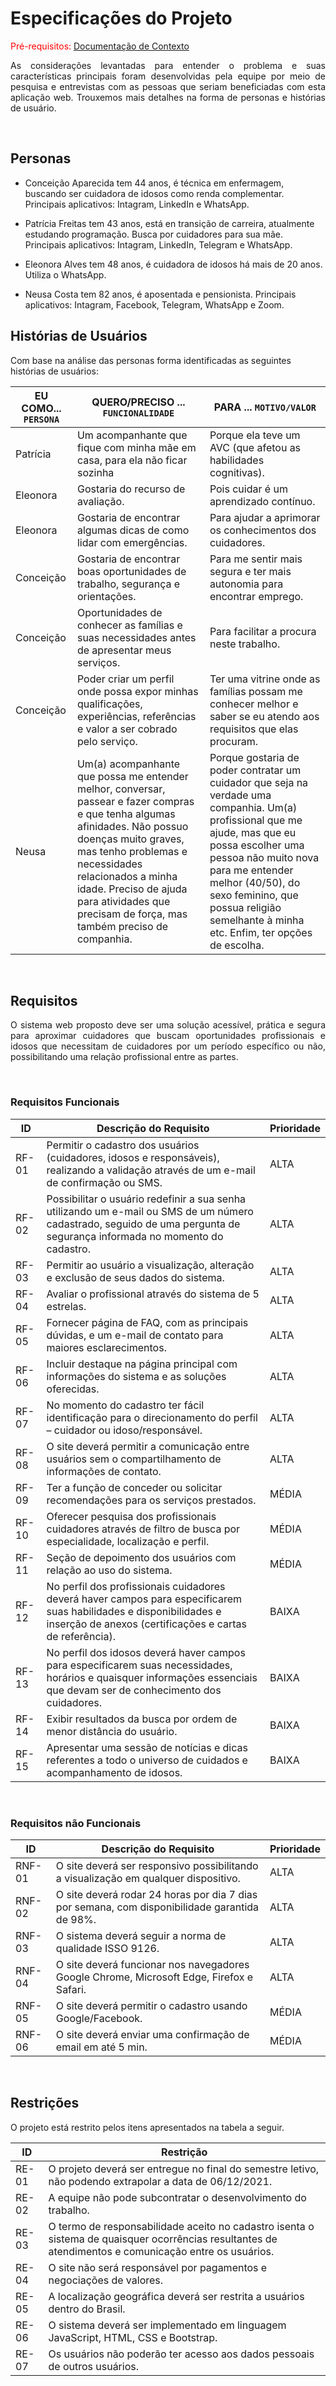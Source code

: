 # Especificações do Projeto

<span style="color:red">Pré-requisitos: <a href="1-Documentação de Contexto.md"> Documentação de Contexto</a></span>

<p style="text-align: justify">
As considerações levantadas para entender o problema e suas características principais foram desenvolvidas pela equipe por meio de pesquisa e entrevistas com as pessoas que seriam beneficiadas com esta aplicação web. Trouxemos mais detalhes na forma de personas e histórias de usuário.</p>
<br>

## Personas

- Conceição Aparecida tem 44 anos, é técnica em enfermagem, buscando ser cuidadora de idosos como renda complementar. Principais aplicativos: Intagram, LinkedIn e WhatsApp.

- Patrícia Freitas tem 43 anos, está en transição de carreira, atualmente estudando programação. Busca por cuidadores para sua mãe. Principais aplicativos: Intagram, LinkedIn, Telegram e WhatsApp.

- Eleonora Alves tem 48 anos, é cuidadora de idosos há mais de 20 anos. Utiliza o WhatsApp.

- Neusa Costa tem 82 anos, é aposentada e pensionista. Principais aplicativos: Intagram, Facebook, Telegram, WhatsApp e Zoom.

## Histórias de Usuários

Com base na análise das personas forma identificadas as seguintes histórias de usuários:

| EU COMO... `PERSONA` | QUERO/PRECISO ... `FUNCIONALIDADE`                                                                                                                                                                                                                                                                           | PARA ... `MOTIVO/VALOR`                                                                                                                                                                                                                                                                             |
| -------------------- | ------------------------------------------------------------------------------------------------------------------------------------------------------------------------------------------------------------------------------------------------------------------------------------------------------------ | --------------------------------------------------------------------------------------------------------------------------------------------------------------------------------------------------------------------------------------------------------------------------------------------------- |
| Patrícia             | Um acompanhante que fique com minha mãe em casa, para ela não ficar sozinha                                                                                                                                                                                                                                  | Porque ela teve um AVC (que afetou as habilidades cognitivas).                                                                                                                                                                                                                                      |
| Eleonora             | Gostaria do recurso de avaliação.                                                                                                                                                                                                                                                                            | Pois cuidar é um aprendizado contínuo.                                                                                                                                                                                                                                                              |
| Eleonora             | Gostaria de encontrar algumas dicas de como lidar com emergências.                                                                                                                                                                                                                                           | Para ajudar a aprimorar os conhecimentos dos cuidadores.                                                                                                                                                                                                                                            |
| Conceição            | Gostaria de encontrar boas oportunidades de trabalho, segurança e orientações.                                                                                                                                                                                                                               | Para me sentir mais segura e ter mais autonomia para encontrar emprego.                                                                                                                                                                                                                             |
| Conceição            | Oportunidades de conhecer as famílias e suas necessidades antes de apresentar meus serviços.                                                                                                                                                                                                                 | Para facilitar a procura neste trabalho.                                                                                                                                                                                                                                                            |
| Conceição            | Poder criar um perfil onde possa expor minhas qualificações, experiências, referências e valor a ser cobrado pelo serviço.                                                                                                                                                                                   | Ter uma vitrine onde as famílias possam me conhecer melhor e saber se eu atendo aos requisitos que elas procuram.                                                                                                                                                                                   |
| Neusa                | Um(a) acompanhante que possa me entender melhor, conversar, passear e fazer compras e que tenha algumas afinidades. Não possuo doenças muito graves, mas tenho problemas e necessidades relacionados a minha idade. Preciso de ajuda para atividades que precisam de força, mas também preciso de companhia. | Porque gostaria de poder contratar um cuidador que seja na verdade uma companhia. Um(a) profissional que me ajude, mas que eu possa escolher uma pessoa não muito nova para me entender melhor (40/50), do sexo feminino, que possua religião semelhante à minha etc. Enfim, ter opções de escolha. |

<br>

## Requisitos

<p style="text-align: justify">
O sistema web proposto deve ser uma solução acessível, prática e segura para aproximar cuidadores que buscam oportunidades profissionais e idosos que necessitam de cuidadores por um período específico ou não, possibilitando uma relação profissional entre as partes.</p>
<br>

### Requisitos Funcionais

| ID    | Descrição do Requisito                                                                                                                                                         | Prioridade |
| ----- | ------------------------------------------------------------------------------------------------------------------------------------------------------------------------------ | ---------- |
| RF-01 | Permitir o cadastro dos usuários (cuidadores, idosos e responsáveis), realizando a validação através de um e-mail de confirmação ou SMS.                                       | ALTA       |
| RF-02 | Possibilitar o usuário redefinir a sua senha utilizando um e-mail ou SMS de um número cadastrado, seguido de uma pergunta de segurança informada no momento do cadastro.       | ALTA       |
| RF-03 | Permitir ao usuário a visualização, alteração e exclusão de seus dados do sistema.                                                                                             | ALTA       |
| RF-04 | Avaliar o profissional através do sistema de 5 estrelas.                                                                                                                       | ALTA       |
| RF-05 | Fornecer página de FAQ, com as principais dúvidas, e um e-mail de contato para maiores esclarecimentos.                                                                        | ALTA       |
| RF-06 | Incluir destaque na página principal com informações do sistema e as soluções oferecidas.                                                                                      | ALTA       |
| RF-07 | No momento do cadastro ter fácil identificação para o direcionamento do perfil – cuidador ou idoso/responsável.                                                                | ALTA       |
| RF-08 | O site deverá permitir a comunicação entre usuários sem o compartilhamento de informações de contato.                                                                          | ALTA       |
| RF-09 | Ter a função de conceder ou solicitar recomendações para os serviços prestados.                                                                                                | MÉDIA      |
| RF-10 | Oferecer pesquisa dos profissionais cuidadores através de filtro de busca por especialidade, localização e perfil.                                                             | MÉDIA      |
| RF-11 | Seção de depoimento dos usuários com relação ao uso do sistema.                                                                                                                | MÉDIA      |
| RF-12 | No perfil dos profissionais cuidadores deverá haver campos para especificarem suas habilidades e disponibilidades e inserção de anexos (certificações e cartas de referência). | BAIXA      |
| RF-13 | No perfil dos idosos deverá haver campos para especificarem suas necessidades, horários e quaisquer informações essenciais que devam ser de conhecimento dos cuidadores.       | BAIXA      |
| RF-14 | Exibir resultados da busca por ordem de menor distância do usuário.                                                                                                            | BAIXA      |
| RF-15 | Apresentar uma sessão de notícias e dicas referentes a todo o universo de cuidados e acompanhamento de idosos.                                                                 | BAIXA      |

<br>

### Requisitos não Funcionais

| ID     | Descrição do Requisito                                                                        | Prioridade |
| ------ | --------------------------------------------------------------------------------------------- | ---------- |
| RNF-01 | O site deverá ser responsivo possibilitando a visualização em qualquer dispositivo.           | ALTA       |
| RNF-02 | O site deverá rodar 24 horas por dia 7 dias por semana, com disponibilidade garantida de 98%. | ALTA       |
| RNF-03 | O sistema deverá seguir a norma de qualidade ISSO 9126.                                       | ALTA       |
| RNF-04 | O site deverá funcionar nos navegadores Google Chrome, Microsoft Edge, Firefox e Safari.      | ALTA       |
| RNF-05 | O site deverá permitir o cadastro usando Google/Facebook.                                     | MÉDIA      |
| RNF-06 | O site deverá enviar uma confirmação de email em até 5 min.                                   | MÉDIA      |

<br>

## Restrições

O projeto está restrito pelos itens apresentados na tabela a seguir.

| ID    | Restrição                                                                                                                                             |
| ----- | ----------------------------------------------------------------------------------------------------------------------------------------------------- |
| RE-01 | O projeto deverá ser entregue no final do semestre letivo, não podendo extrapolar a data de 06/12/2021.                                               |
| RE-02 | A equipe não pode subcontratar o desenvolvimento do trabalho.                                                                                         |
| RE-03 | O termo de responsabilidade aceito no cadastro isenta o sistema de quaisquer ocorrências resultantes de atendimentos e comunicação entre os usuários. |
| RE-04 | O site não será responsável por pagamentos e negociações de valores.                                                                                  |
| RE-05 | A localização geográfica deverá ser restrita a usuários dentro do Brasil.                                                                             |
| RE-06 | O sistema deverá ser implementado em linguagem JavaScript, HTML, CSS e Bootstrap.                                                                     |
| RE-07 | Os usuários não poderão ter acesso aos dados pessoais de outros usuários.                                                                             |

